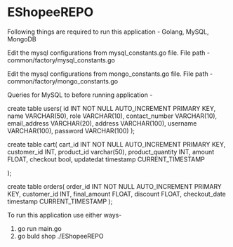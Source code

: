 # EShopeeREPO
Following things are required to run this application - 
Golang, MySQL, MongoDB


Edit the mysql configurations from mysql_constants.go file. 
File path - common/factory/mysql_constants.go

Edit the mysql configurations from mongo_constants.go file. 
File path - common/factory/mongo_constants.go



Queries for MySQL to before running application -

create table users(
	id INT NOT NULL AUTO_INCREMENT PRIMARY KEY,
	name VARCHAR(50),
	role VARCHAR(10),
	contact_number VARCHAR(10),
	email_address VARCHAR(20),
	address VARCHAR(100),
	username VARCHAR(100),
	password VARCHAR(100)
);

create table cart(
	cart_id INT NOT NULL AUTO_INCREMENT PRIMARY KEY,
	customer_id INT,
	product_id varchar(50),
	product_quantity INT,
	amount FLOAT,
	checkout bool,
	updatedat timestamp CURRENT_TIMESTAMP
	
);

create table orders(
	order_id INT NOT NULL AUTO_INCREMENT PRIMARY KEY,
	customer_id INT,
	final_amount FLOAT,
	discount FLOAT,
	checkout_date timestamp CURRENT_TIMESTAMP
);



To run this application use either ways- 
1. go run main.go
2. go buld shop 
   ./EShopeeREPO
